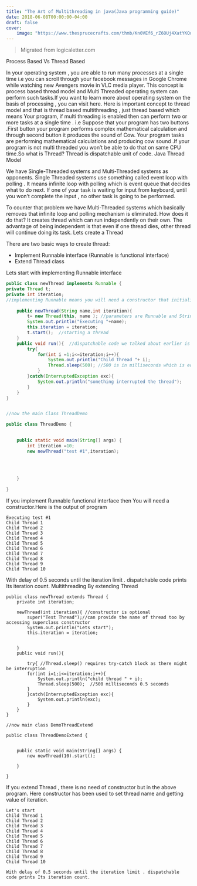 ```yaml
---
title: "The Art of Multithreading in java(Java programming guide)"
date: 2018-06-08T00:00:00-04:00 
draft: false
cover:
    image: "https://www.thesprucecrafts.com/thmb/Kn0VEf6_rZ6OUj4XatYKQuCLgRk=/1883x1412/smart/filters:no_upscale()/thread-58169a705f9b581c0b669d89.jpg"
---
```

> Migrated from logicaletter.com 

Process Based Vs Thread Based

In your operating system , you are able to run many processes at a single time i.e you can scroll through your facebook messages in Google Chrome while watching new Avengers movie in VLC media player. This concept is process based thread model and Multi Threaded operating system can perform such tasks.If you want to learn more about operating system on the basis of processing , you can visit here. Here is important concept to thread model and that is thread based multithreading , just thread based which means Your program, if multi threading is enabled then can perform two or more tasks at a single time . i.e Suppose that your program has two buttons .First button your program performs  complex mathematical calculation and through second button it produces the sound of Cow. Your program tasks are performing mathematical calculations and producing cow sound .If your program is not multi threaded you won’t be able to do that on same CPU time.So what is Thread? Thread is dispatchable unit of code.
Java Thread Model

We have Single-Threaded systems and Multi-Threaded systems as opponents. Single Threaded systems use something called event loop with polling . It means infinite loop with polling which is event queue that decides what to do next. If one of your task is waiting for input from keyboard, until you won’t complete the input , no other task is going to be performed.

To counter that problem we have Multi-Threaded systems which basically removes that infinite loop  and polling mechanism is eliminated. How does it do that? It creates thread which can run independently on their own. The advantage of being independent is that even if one thread dies, other thread will continue doing its task.
Lets create a Thread

There are two basic ways to create  thread:

- Implement Runnable interface (Runnable is functional interface)
- Extend Thread class

Lets start with implementing Runnable interface

```java
public class newThread implements Runnable {
private Thread t;    
private int iteration;
//implementing Runnable means you will need a constructor that initializes the thread
    
    public newThread(String name,int iteration){
        t= new Thread(this, name ); //parameters are Runnable and String
        System.out.println("Executing "+name);
        this.iteration = iteration;
        t.start();  //starting a thread
    }
    public void run(){  //dispatchable code we talked about earlier is code inside run() method.
        try{
            for(int i =1;i<=iteration;i++){
                System.out.println("Child Thread "+ i);
                Thread.sleep(500); //500 is in milliseconds which is equivalent to 0.5 seconds
            }
        }catch(InterruptedException exc){
            System.out.println("something interrupted the thread");
        }
    }
}


//now the main Class ThreadDemo

public class ThreadDemo {

  
    public static void main(String[] args) {
        int iteration =10;
        new newThread("test #1",iteration);  
        
    
        
        
    }
    
}
```
If you implement Runnable functional interface then You will need a constructor.Here is the output of program
```
Executing test #1
Child Thread 1
Child Thread 2
Child Thread 3
Child Thread 4
Child Thread 5
Child Thread 6
Child Thread 7
Child Thread 8
Child Thread 9
Child Thread 10
```
With delay of 0.5 seconds until the iteration limit . dispatchable code prints Its iteration count.
Multithreading By extending Thread
```
public class newThread extends Thread {
    private int iteration;
    
    newThread(int iteration){ //constructor is optional 
        super("Test Thread");//can provide the name of thread too by accessing superclass constructor 
        System.out.println("Lets start");
        this.iteration = iteration;
        
    
    }
    public void run(){
        
        try{ //Thread.sleep() requires try-catch block as there might be interruption
        for(int i=1;i<=iteration;i++){    
            System.out.println("child thread " + i);
            Thread.sleep(500);  //500 milliseconds 0.5 seconds
        }
        }catch(InterruptedException exc){
            System.out.println(exc);
        }
    }
}

//now main class DemoThreadExtend

public class ThreadDemoExtend {

  
    public static void main(String[] args) {
        new newThread(10).start();
        
    }
    
}
```
If you extend Thread , there is no need of constructor but in the above program. Here constructor has been used to set thread name and getting value of iteration.

```
Let's start
Child Thread 1
Child Thread 2
Child Thread 3
Child Thread 4
Child Thread 5
Child Thread 6
Child Thread 7
Child Thread 8
Child Thread 9
Child Thread 10

With delay of 0.5 seconds until the iteration limit . dispatchable code prints Its iteration count.
```
